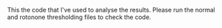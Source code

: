 This the code that I've used to analyse the results. Please run the normal and rotonone thresholding files to check the code.
